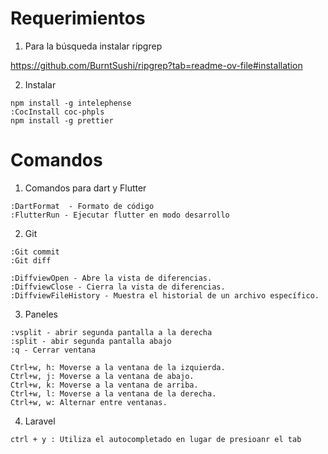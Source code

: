 # Requerimientos

1. Para la búsqueda instalar ripgrep

https://github.com/BurntSushi/ripgrep?tab=readme-ov-file#installation

2. Instalar
```
npm install -g intelephense
:CocInstall coc-phpls
npm install -g prettier
```

# Comandos

1. Comandos para dart y Flutter

```
:DartFormat  - Formato de código
:FlutterRun - Ejecutar flutter en modo desarrollo
```

2. Git

```
:Git commit
:Git diff

:DiffviewOpen - Abre la vista de diferencias.
:DiffviewClose - Cierra la vista de diferencias.
:DiffviewFileHistory - Muestra el historial de un archivo específico.

```


3. Paneles
```
:vsplit - abrir segunda pantalla a la derecha
:split - abir segunda pantalla abajo
:q - Cerrar ventana

Ctrl+w, h: Moverse a la ventana de la izquierda.
Ctrl+w, j: Moverse a la ventana de abajo.
Ctrl+w, k: Moverse a la ventana de arriba.
Ctrl+w, l: Moverse a la ventana de la derecha.
Ctrl+w, w: Alternar entre ventanas.
```

4. Laravel
```
ctrl + y : Utiliza el autocompletado en lugar de presioanr el tab
```
